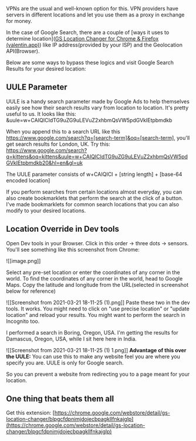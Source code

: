VPNs are the usual and well-known option for this. VPN providers have servers in different locations and let you use them as a proxy in exchange for money.

In the case of Google Search, there are a couple of [ways it uses to determine location]([GS Location Changer for Chrome & Firefox (valentin.app)](https://valentin.app/gs-location-changer.html)) like IP address(provided by your ISP) and the Geolocation API(Browser).

Below are some ways to bypass these logics and visit Google Search Results for your desired location:

## UULE Parameter
UULE is a handy search parameter made by Google Ads to help themselves easily see how their search results vary from location to location. It's pretty useful to us.
It looks like this: &uule=w+CAIQICIdTG9uZG9uLEVuZ2xhbmQsVW5pdGVkIEtpbmdkb

When you append this to a search URL like this https://www.google.com/search?q=[search-term]&oq=[search-term], you'll get search results for London, UK.
Try this: https://www.google.com/search?q=kittens&oq=kittens&uule=w+CAIQICIdTG9uZG9uLEVuZ2xhbmQsVW5pdGVkIEtpbmdkb20&hl=en&gl=uk

The UULE parameter consists of w+CAIQICI + [string length] + [base-64 encoded location]

If you perform searches from certain locations almost everyday, you can also create bookmarklets that perform the search at the click of a button. I've made bookmarklets for common search locations that you can also modify to your desired locations.

## Location Override in Dev tools
Open Dev tools in your Browser. Click in this order -> three dots -> sensors. You'll see something like this screenshot from Chrome:

![[image.png]]

Select any pre-set location or enter the coordinates of any corner in the world. To find the coordinates of any corner in the world, head to Google Maps. Copy the latitude and longitude from the URL(selected in screenshot below for reference)

![[Screenshot from 2021-03-21 18-11-25 (1).png]]
Paste these two in the dev tools. It works. You might need to click on "use precise location" or "update location" and reload your results. You might want to perform the search in Incognito too.

I performed a search in Boring, Oregon, USA. I'm getting the results for Damascus, Oregon, USA, while I sit here here in India.

![[Screenshot from 2021-03-21 18-11-25 (1) 1.png]]
**Advantage of this over the UULE:** You can use this to make any website feel you are where you specify you are. UULE is only for Google search.

So you can prevent a website from redirecting you to a page meant for your location.

## One thing that beats them all
Get this extension: [https://chrome.google.com/webstore/detail/gs-location-changer/blpgcfdpnimjdojecbpagkllfnkajglp](https://chrome.google.com/webstore/detail/gs-location-changer/blpgcfdpnimjdojecbpagkllfnkajglp)
